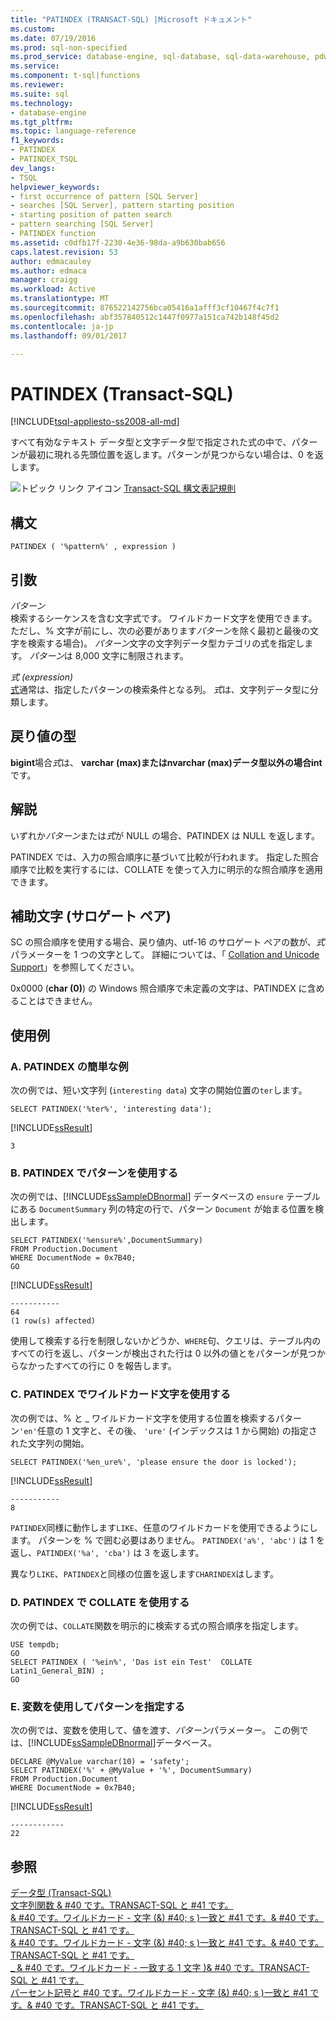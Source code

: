 ```yaml
---
title: "PATINDEX (TRANSACT-SQL) |Microsoft ドキュメント"
ms.custom: 
ms.date: 07/19/2016
ms.prod: sql-non-specified
ms.prod_service: database-engine, sql-database, sql-data-warehouse, pdw
ms.service: 
ms.component: t-sql|functions
ms.reviewer: 
ms.suite: sql
ms.technology:
- database-engine
ms.tgt_pltfrm: 
ms.topic: language-reference
f1_keywords:
- PATINDEX
- PATINDEX_TSQL
dev_langs:
- TSQL
helpviewer_keywords:
- first occurrence of pattern [SQL Server]
- searches [SQL Server], pattern starting position
- starting position of patten search
- pattern searching [SQL Server]
- PATINDEX function
ms.assetid: c0dfb17f-2230-4e36-98da-a9b630bab656
caps.latest.revision: 53
author: edmacauley
ms.author: edmaca
manager: craigg
ms.workload: Active
ms.translationtype: MT
ms.sourcegitcommit: 876522142756bca05416a1afff3cf10467f4c7f1
ms.openlocfilehash: abf357840512c1447f0977a151ca742b148f45d2
ms.contentlocale: ja-jp
ms.lasthandoff: 09/01/2017

---
```

# <a name="patindex-transact-sql"></a>PATINDEX (Transact-SQL)
[!INCLUDE[tsql-appliesto-ss2008-all-md](../../includes/tsql-appliesto-ss2008-all-md.md)]

  すべて有効なテキスト データ型と文字データ型で指定された式の中で、パターンが最初に現れる先頭位置を返します。パターンが見つからない場合は、0 を返します。  
  
 ![トピック リンク アイコン](../../database-engine/configure-windows/media/topic-link.gif "トピック リンク アイコン") [Transact-SQL 構文表記規則](../../t-sql/language-elements/transact-sql-syntax-conventions-transact-sql.md)  
  
## <a name="syntax"></a>構文  
  
```  
PATINDEX ( '%pattern%' , expression )  
```  
  
## <a name="arguments"></a>引数  
 *パターン*  
 検索するシーケンスを含む文字式です。 ワイルドカード文字を使用できます。ただし、% 文字が前にし、次の必要があります*パターン*を除く最初と最後の文字を検索する場合)。 *パターン*文字の文字列データ型カテゴリの式を指定します。 *パターン*は 8,000 文字に制限されます。  
  
 *式 (expression)*  
 [式](../../t-sql/language-elements/expressions-transact-sql.md)通常は、指定したパターンの検索条件となる列。 *式*は、文字列データ型に分類します。  
  
## <a name="return-types"></a>戻り値の型  
 **bigint**場合*式*は、 **varchar (max)**または**nvarchar (max)**データ型以外の場合**int**です。  
  
## <a name="remarks"></a>解説  
 いずれか*パターン*または*式*が NULL の場合、PATINDEX は NULL を返します。  
  
 PATINDEX では、入力の照合順序に基づいて比較が行われます。 指定した照合順序で比較を実行するには、COLLATE を使って入力に明示的な照合順序を適用できます。  
  
## <a name="supplementary-characters-surrogate-pairs"></a>補助文字 (サロゲート ペア)  
 SC の照合順序を使用する場合、戻り値内、utf-16 のサロゲート ペアの数が、*式*パラメーターを 1 つの文字として。 詳細については、「 [Collation and Unicode Support](../../relational-databases/collations/collation-and-unicode-support.md)」を参照してください。  
  
 0x0000 (**char (0)**) の Windows 照合順序で未定義の文字は、PATINDEX に含めることはできません。  
  
## <a name="examples"></a>使用例  
  
### <a name="a-simple-patindex-example"></a>A. PATINDEX の簡単な例  
 次の例では、短い文字列 (`interesting data`) 文字の開始位置の`ter`します。  
  
```  
SELECT PATINDEX('%ter%', 'interesting data');  
```  
  
 [!INCLUDE[ssResult](../../includes/ssresult-md.md)]  
  
 `3`  
  
### <a name="b-using-a-pattern-with-patindex"></a>B. PATINDEX でパターンを使用する  
 次の例では、[!INCLUDE[ssSampleDBnormal](../../includes/sssampledbnormal-md.md)] データベースの `ensure` テーブルにある `DocumentSummary` 列の特定の行で、パターン `Document` が始まる位置を検出します。  
  
```  
SELECT PATINDEX('%ensure%',DocumentSummary)  
FROM Production.Document  
WHERE DocumentNode = 0x7B40;  
GO   
```  
  
 [!INCLUDE[ssResult](../../includes/ssresult-md.md)]  
  
```
-----------  
64  
(1 row(s) affected)
```  
  
 使用して検索する行を制限しないかどうか、`WHERE`句、クエリは、テーブル内のすべての行を返し、パターンが検出された行は 0 以外の値とをパターンが見つからなかったすべての行に 0 を報告します。  
  
### <a name="c-using-wildcard-characters-with-patindex"></a>C. PATINDEX でワイルドカード文字を使用する  
 次の例では、% と _ ワイルドカード文字を使用する位置を検索するパターン`'en'`任意の 1 文字と、その後、 `'ure'` (インデックスは 1 から開始) の指定された文字列の開始。  
  
```  
SELECT PATINDEX('%en_ure%', 'please ensure the door is locked');  
```  
  
 [!INCLUDE[ssResult](../../includes/ssresult-md.md)]  
  
```
-----------  
8  
```  
  
 `PATINDEX`同様に動作します`LIKE`、任意のワイルドカードを使用できるようにします。 パターンを % で囲む必要はありません。 `PATINDEX('a%', 'abc')` は 1 を返し、`PATINDEX('%a', 'cba')` は 3 を返します。  
  
 異なり`LIKE`、`PATINDEX`と同様の位置を返します`CHARINDEX`はします。  
  
### <a name="d-using-collate-with-patindex"></a>D. PATINDEX で COLLATE を使用する  
 次の例では、`COLLATE`関数を明示的に検索する式の照合順序を指定します。  
  
```  
USE tempdb;  
GO  
SELECT PATINDEX ( '%ein%', 'Das ist ein Test'  COLLATE Latin1_General_BIN) ;  
GO  
```  
  
### <a name="e-using-a-variable-to-specify-the-pattern"></a>E. 変数を使用してパターンを指定する  
 次の例では、変数を使用して、値を渡す、*パターン*パラメーター。 この例では、[!INCLUDE[ssSampleDBnormal](../../includes/sssampledbnormal-md.md)]データベース。  
  
```  
DECLARE @MyValue varchar(10) = 'safety';   
SELECT PATINDEX('%' + @MyValue + '%', DocumentSummary)   
FROM Production.Document  
WHERE DocumentNode = 0x7B40;  
```  
  
 [!INCLUDE[ssResult](../../includes/ssresult-md.md)]  
  
 ```
 ------------  
 22
 ```  
  

  
## <a name="see-also"></a>参照  
 [データ型 &#40;Transact-SQL&#41;](../../t-sql/data-types/data-types-transact-sql.md)   
 [文字列関数 & #40 です。TRANSACT-SQL と #41 です。](../../t-sql/functions/string-functions-transact-sql.md)   
 [& #40 です。ワイルドカード - 文字 (&) #40; s &#41;一致と #41 です。& #40 です。TRANSACT-SQL と #41 です。](../../t-sql/language-elements/wildcard-character-s-to-match-transact-sql.md)   
 [& #40 です。ワイルドカード - 文字 (&) #40; s &#41;一致と #41 です。& #40 です。TRANSACT-SQL と #41 です。](../../t-sql/language-elements/wildcard-character-s-not-to-match-transact-sql.md)   
 [_ & #40 です。ワイルドカード - 一致する 1 文字 &#41;& #40 です。TRANSACT-SQL と #41 です。](../../t-sql/language-elements/wildcard-match-one-character-transact-sql.md)   
 [パーセント記号と #40 です。ワイルドカード - 文字 (&) #40; s &#41;一致と #41 です。& #40 です。TRANSACT-SQL と #41 です。](../../t-sql/language-elements/percent-character-wildcard-character-s-to-match-transact-sql.md)  
  
  



